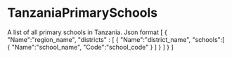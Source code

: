 # TanzaniaPrimarySchools
A list of all primary schools in Tanzania. 
Json format
[
  {
  "Name":"region_name",
  "districts" : [
          {
           "Name":"district_name",
           "schools":[
                {
                  "Name":"school_name",
                  "Code":"school_code"
                }
            ]
          }
      ]
  }
]
